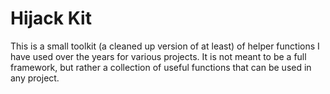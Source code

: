 # Hijack Kit

This is a small toolkit (a cleaned up version of at least) of helper functions I have used over the years for various projects. It is not meant to be a full framework, but rather a collection of useful functions that can be used in any project.

